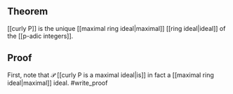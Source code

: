 ## Theorem
[[curly P]] is the unique [[maximal ring ideal|maximal]] [[ring ideal|ideal]] of the [[p-adic integers]].
## Proof
First, note that $\mathcal P$ [[curly P is a maximal ideal|is]] in fact a [[maximal ring ideal|maximal]] ideal. #write_proof 